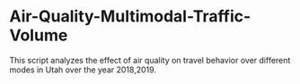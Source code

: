 # Air-Quality-Multimodal-Traffic-Volume
This script analyzes the effect of air quality on travel behavior over different modes in Utah over the year 2018,2019.
